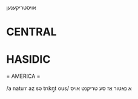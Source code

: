 אויסטריקענען

CENTRAL
========

HASIDIC
=======
= AMERICA = 

/a natuˑr az sə trɩkŋ̩t ous/ אַ נאַטור אַז סע טריקנט אויס
